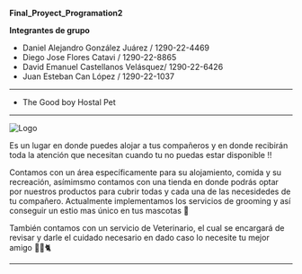 **Final_Proyect_Programation2**

**Integrantes de grupo** 
* Daniel Alejandro González Juárez / 1290-22-4469
* Diego Jose Flores Catavi / 1290-22-8865
* David Emanuel Castellanos Velásquez/ 1290-22-6426
* Juan Esteban Can López / 1290-22-1037


-------------------------------------------------------
* The Good boy Hostal Pet 
-------------------------------------------------------

![Logo](https://github.com/DanniHLJ/Final_Proyect_Programation2/assets/125110175/98740830-af19-40d0-85dc-d0e8c40c7c76)



Es un lugar en donde puedes alojar a tus compañeros y en donde recibirán toda la atención que necesitan cuando tu no puedas estar disponible !!

Contamos con un área específicamente para su alojamiento, comida y su recreación, asímimsmo contamos con una tienda en donde podrás optar por nuestros productos para cubrir todas y cada una de las necesidedes de tu compañero. 
Actualmente implementamos los servicios de grooming y así conseguir un estio mas único en tus mascotas 🐶

También contamos con un servicio de Veterinario, el cual se encargará de revisar y darle el cuidado necesario en dado caso lo necesite tu mejor amigo 🐕‍🦺🐈


---------------------------------------------------------
